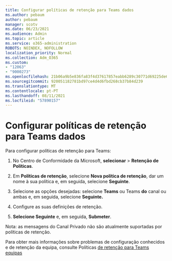 ```yaml
---
title: Configurar políticas de retenção para Teams dados
ms.author: pebaum
author: pebaum
manager: scotv
ms.date: 06/23/2021
ms.audience: Admin
ms.topic: article
ms.service: o365-administration
ROBOTS: NOINDEX, NOFOLLOW
localization_priority: Normal
ms.collection: Adm_O365
ms.custom:
- "12063"
- "9000273"
ms.openlocfilehash: 21b06a9b5e836fa83f4d37617857eabb6289c30771d69225de662415d513d720
ms.sourcegitcommit: 920051182781bd97ce4d4d6fbd268cb37b84d239
ms.translationtype: MT
ms.contentlocale: pt-PT
ms.lasthandoff: 08/11/2021
ms.locfileid: "57890157"
---
```

# <a name="configure-retention-policies-for-teams-locations"></a>Configurar políticas de retenção para Teams dados

Para configurar políticas de retenção para Teams:

1. No Centro de Conformidade da Microsoft, **selecionar**  >  **Retenção de Políticas**.

1. Em **Políticas de retenção**, selecione **Nova política de retenção**, dar um nome à sua política e, em seguida, selecione **Seguinte**.

1. Selecione as opções desejadas: selecione **Teams** ou Teams **do** canal ou ambas e, em seguida, selecione **Seguinte.**

1. Configure as suas definições de retenção. 

1. **Selecione Seguinte** e, em seguida, **Submeter**.

Nota: as mensagens do Canal Privado não são atualmente suportadas por políticas de retenção.

Para obter mais informações sobre problemas de configuração conhecidos e de retenção da equipa, consulte Políticas [de retenção para Teams equipas](https://docs.microsoft.com/microsoft-365/compliance/create-retention-policies#retention-policy-for-teams-locations)

